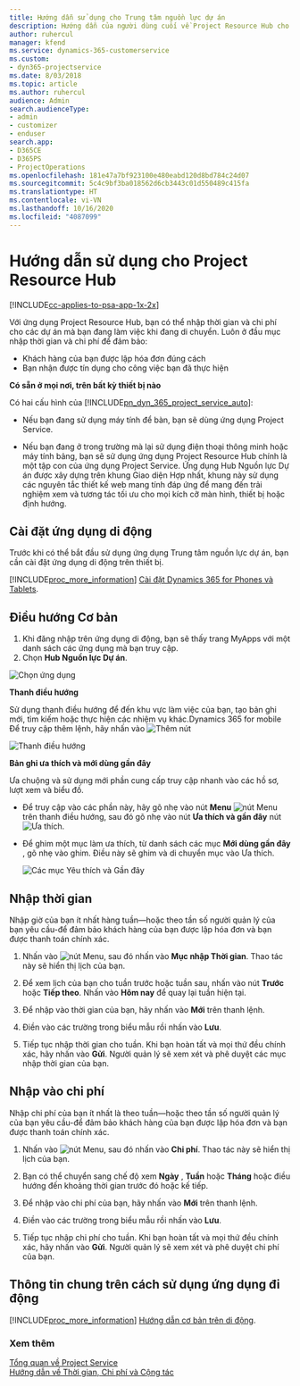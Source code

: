 ```yaml
---
title: Hướng dẫn sử dụng cho Trung tâm nguồn lực dự án
description: Hướng dẫn của người dùng cuối về Project Resource Hub cho Project Service
author: ruhercul
manager: kfend
ms.service: dynamics-365-customerservice
ms.custom:
- dyn365-projectservice
ms.date: 8/03/2018
ms.topic: article
ms.author: ruhercul
audience: Admin
search.audienceType:
- admin
- customizer
- enduser
search.app:
- D365CE
- D365PS
- ProjectOperations
ms.openlocfilehash: 181e47a7bf923100e480eabd120d8bd784c24d07
ms.sourcegitcommit: 5c4c9bf3ba018562d6cb3443c01d550489c415fa
ms.translationtype: HT
ms.contentlocale: vi-VN
ms.lasthandoff: 10/16/2020
ms.locfileid: "4087099"
---
```

# <a name="user-guide-for-project-resource-hub"></a>Hướng dẫn sử dụng cho Project Resource Hub

[!INCLUDE[cc-applies-to-psa-app-1x-2x](../includes/cc-applies-to-psa-app-1x-2x.md)]

Với ứng dụng Project Resource Hub, bạn có thể nhập thời gian và chi phí cho các dự án mà bạn đang làm việc khi đang di chuyển. Luôn ở đầu mục nhập thời gian và chi phí để đảm bảo:

- Khách hàng của bạn được lập hóa đơn đúng cách
- Bạn nhận được tín dụng cho công việc bạn đã thực hiện

**Có sẵn ở mọi nơi, trên bất kỳ thiết bị nào**

Có hai cấu hình của [!INCLUDE[pn_dyn_365_project_service_auto](../includes/pn-dyn-365-project-service-auto.md)]: 

- Nếu bạn đang sử dụng máy tính để bàn, bạn sẽ dùng ứng dụng Project Service. 

- Nếu bạn đang ở trong trường mà lại sử dụng điện thoại thông minh hoặc máy tính bảng, bạn sẽ sử dụng ứng dụng Project Resource Hub chính là một tập con của ứng dụng Project Service. Ứng dụng Hub Nguồn lực Dự án được xây dựng trên khung Giao diện Hợp nhất, khung này sử dụng các nguyên tắc thiết kế web mang tính đáp ứng để mang đến trải nghiệm xem và tương tác tối ưu cho mọi kích cỡ màn hình, thiết bị hoặc định hướng. 


## <a name="install-the-mobile-app"></a>Cài đặt ứng dụng di động
Trước khi có thể bắt đầu sử dụng ứng dụng Trung tâm nguồn lực dự án, bạn cần cài đặt ứng dụng di động trên thiết bị. 

[!INCLUDE[proc_more_information](../includes/proc-more-information.md)] [Cài đặt Dynamics 365 for Phones và Tablets](https://docs.microsoft.com/dynamics365/mobile-app/install-dynamics-365-for-phones-and-tablets).

## <a name="basic-navigation"></a>Điều hướng Cơ bản
1.  Khi đăng nhập trên ứng dụng di động, bạn sẽ thấy trang MyApps với một danh sách các ứng dụng mà bạn truy cập. 
2.  Chọn **Hub Nguồn lực Dự án**.

![Chọn ứng dụng](media/chooseApp_1.png "Chọn ứng dụng")

**Thanh điều hướng**

Sử dụng thanh điều hướng để đến khu vực làm việc của bạn, tạo bản ghi mới, tìm kiếm hoặc thực hiện các nhiệm vụ khác.Dynamics 365 for mobile Để truy cập thêm lệnh, hãy nhấn vào ![Thêm nút](media/MoreButton.png "Nút Thêm")

![Thanh điều hướng](media/NavBar_2.png "Thanh điều hướng")

**Bản ghi ưa thích và mới dùng gần đây**

Ưa chuộng và sử dụng mới phần cung cấp truy cập nhanh vào các hồ sơ, lượt xem và biểu đồ. 

- Để truy cập vào các phần này, hãy gõ nhẹ vào nút **Menu** ![nút Menu](media/MenuButton.png "Nút Menu") trên thanh điều hướng, sau đó gõ nhẹ vào nút **Ưa thích và gần đây** nút ![Ưa thích](media/FavButton.png "Nút Yêu thích").

- Để ghim một mục làm ưa thích, từ danh sách các mục **Mới dùng gần đây** , gõ nhẹ vào ghim. Điều này sẽ ghim và di chuyển mục vào Ưa thích.

  ![Các mục Yêu thích và Gần đây](media/Favs_3.png "Các mục Yêu thích và Gần đây")
 
## <a name="enter-time"></a>Nhập thời gian
Nhập giờ của bạn ít nhất hàng tuần—hoặc theo tần số người quản lý của bạn yêu cầu-để đảm bảo khách hàng của bạn được lập hóa đơn và bạn được thanh toán chính xác.

1. Nhấn vào ![nút Menu](media/MenuButton.png "Nút Menu"), sau đó nhấn vào **Mục nhập Thời gian**. Thao tác này sẽ hiển thị lịch của bạn.

2. Để xem lịch của bạn cho tuần trước hoặc tuần sau, nhấn vào nút **Trước** hoặc **Tiếp theo**. Nhấn vào **Hôm nay** để quay lại tuần hiện tại.

3. Để nhập vào thời gian của bạn, hãy nhấn vào **Mới** trên thanh lệnh. 

4. Điền vào các trường trong biểu mẫu rồi nhấn vào **Lưu**.

5. Tiếp tục nhập thời gian cho tuần. Khi bạn hoàn tất và mọi thứ đều chính xác, hãy nhấn vào **Gửi**. Người quản lý sẽ xem xét và phê duyệt các mục nhập thời gian của bạn.

## <a name="enter-expenses"></a>Nhập vào chi phí 
Nhập chi phí của bạn ít nhất là theo tuần—hoặc theo tần số người quản lý của bạn yêu cầu-để đảm bảo khách hàng của bạn được lập hóa đơn và bạn được thanh toán chính xác.

1. Nhấn vào ![nút Menu](media/MenuButton.png "Nút Menu"), sau đó nhấn vào **Chi phí**. Thao tác này sẽ hiển thị lịch của bạn.

2. Bạn có thể chuyển sang chế độ xem **Ngày** , **Tuần** hoặc **Tháng** hoặc điều hướng đến khoảng thời gian trước đó hoặc kế tiếp. 

3. Để nhập vào chi phí của bạn, hãy nhấn vào **Mới** trên thanh lệnh. 

4. Điền vào các trường trong biểu mẫu rồi nhấn vào **Lưu**.

5. Tiếp tục nhập chi phí cho tuần. Khi bạn hoàn tất và mọi thứ đều chính xác, hãy nhấn vào **Gửi**. Người quản lý sẽ xem xét và phê duyệt chi phí của bạn.

## <a name="general-information-on-how-to-use-the-mobile-app"></a>Thông tin chung trên cách sử dụng ứng dụng đi động 
[!INCLUDE[proc_more_information](../includes/proc-more-information.md)] [Hướng dẫn cơ bản trên di động](https://docs.microsoft.com/dynamics365/mobile-app/dynamics-365-phones-tablets-users-guide).

### <a name="see-also"></a>Xem thêm  
 [Tổng quan về Project Service](../psa/overview.md)   
 [Hướng dẫn về Thời gian, Chi phí và Cộng tác](../psa/time-expense-collaboration-guide.md)   
 
